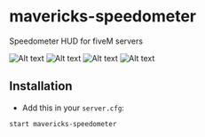# mavericks-speedometer
Speedometer HUD for fiveM servers

![Alt text](https://i.ibb.co/r7mTf8K/MS.png)
![Alt text](https://s8.gifyu.com/images/speed.gif)
![Alt text](https://s8.gifyu.com/images/in4ec0ec8da4d4b42c.gif)
![Alt text](https://s8.gifyu.com/images/out3b518295405645b0.gif)

## Installation
- Add this in your `server.cfg`:

```
start mavericks-speedometer
```
